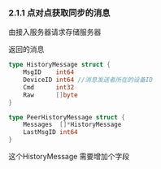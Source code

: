 ### 2.1.1 点对点获取同步的消息

由接入服务器请求存储服务器

返回的消息

```go
type HistoryMessage struct {
    MsgID    int64
    DeviceID int64 //消息发送者所在的设备ID
    Cmd      int32
    Raw      []byte
}

type PeerHistoryMessage struct {
    Messages  []*HistoryMessage
    LastMsgID int64
}
```

这个HistoryMessage 需要增加个字段



